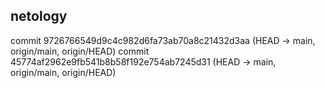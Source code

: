## netology
commit 9726766549d9c4c982d6fa73ab70a8c21432d3aa (HEAD -> main, origin/main, origin/HEAD)
commit 45774af2962e9fb541b8b58f192e754ab7245d31 (HEAD -> main, origin/main, origin/HEAD)
